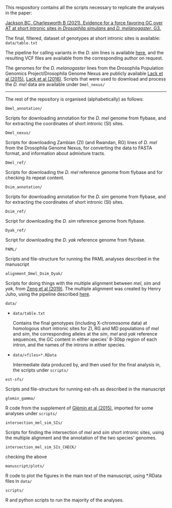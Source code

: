 This respository contains all the scripts necessary to replicate the analyses in the paper:

[Jackson BC, Charlesworth B (2021). Evidence for a force favoring GC over AT at short intronic sites in *Drosophila simulans* and *D. melanogaster*. G3.](https://doi.org/10.1093/g3journal/jkab240)

The final, filtered, dataset of genotypes at short intronic sites is available: `data/table.txt`

The pipeline for calling variants in the *D. sim* lines is available [here](https://github.com/benjamincjackson/dsim_variant_pipeline_ref_v2.02), and the resulting VCF files are available from the corresponding author on request.

The genomes for the *D. melanogaster* lines from the Drosophila Population Genomics Project/Drosophila Genome Nexus are publicly available [Lack et al (2015)](https://academic.oup.com/genetics/article/199/4/1229/5935880), [Lack et al (2016)](https://academic.oup.com/mbe/article/33/12/3308/2450097?login).
Scripts that were used to download and process the *D. mel* data are available under `Dmel_nexus/`




----

The rest of the repository is organised (alphabetically) as follows:

`Dmel_annotation/`

Scripts for downloading annotation for the *D. mel* genome from flybase, and for extracting the coordinates of short intronic (SI) sites.

`Dmel_nexus/`

Scripts for downloading Zambian (ZI) (and Rwandan, RG) lines of *D. mel* from the Drosophila Genome Nexus, for converting the data to FASTA format, and information about admixture tracts.

`Dmel_ref/`

Scripts for downloading the *D. mel* reference genome from flybase and for checking its repeat content.

`Dsim_annotation/`

Scripts for downloading annotation for the *D. sim* genome from flybase, and for extracting the coordinates of short intronic (SI) sites.

`Dsim_ref/`

Script for downloading the *D. sim* reference genome from flybase.

`Dyak_ref/`

Script for downloading the *D. yak* reference genome from flybase.

`PAML/`

Scripts and file-structure for running the PAML analyses described in the manuscript

`alignment_Dmel_Dsim_Dyak/`

Scripts for doing things with the multiple alignment between *mel*, *sim* and *yak*, from [Zeng et al (2019)](https://academic.oup.com/mbe/article/36/2/423/5182503?login=true). The multiple alignment was created by Henry Juho, using the pipeline described [here](https://github.com/henryjuho/threeway_fly_alignment).

`data/`

* `data/table.txt`

	Contains the final genotypes (including X-chromosome data) at homologous short intronic sites for ZI, RG and MD populations of *mel* and *sim*, the corresponding alleles at the *sim*, *mel* and *yak* reference sequences, the GC content in either species' 8-30bp region of each intron, and the names of the introns in either species.
	
* `data/<files>*.RData`

	Intermediate data produced by, and then used for the final analysis in, the scripts under `scripts/`
	
`est-sfs/`

Scripts and file-structure for running est-sfs as described in the manuscript

`glemin_gamma/`

R code from the supplement of [Glémin et al (2015)](https://genome.cshlp.org/content/25/8/1215.short), imported for some analyses under `scripts/`

`intersection_mel_sim_SIs/`

Scripts for finding the intersection of *mel* and *sim* short intronic sites, using the multiple alignment and the annotation of the two species' genomes.

`intersection_mel_sim_SIs_CHECK/`

checking the above

`manuscript/plots/`

R code to plot the figures in the main text of the manuscript, using *.RData files in `data/`

`scripts/`

R and python scripts to run the majority of the analyses.

 

